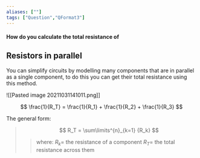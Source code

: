 ```yaml
---
aliases: [""]
tags: ["Question","QFormat3"]
---
```


#### How do you calculate the total resistance of
## Resistors in parallel
You can simplify circuits by modelling many components that are in parallel as a single component, to do this you can get their total resistance using this method.

![[Pasted image 20211031141011.png]]

$$ \frac{1}{R_T} =  \frac{1}{R_1} + \frac{1}{R_2} + \frac{1}{R_3} $$ 

The general form:
> $$ R_T = \sum\limits^{n}_{k=1} {R_k} $$ 
>> where:
>> $R_k=$ the resistance of a component 
>> $R_T=$ the total resistance across them
